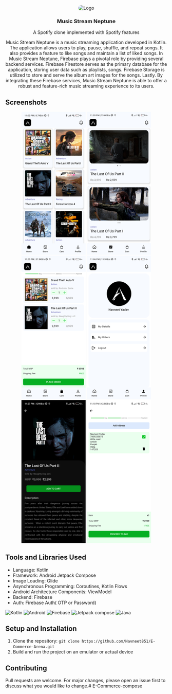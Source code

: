 <p align="center">
  <img style="border-radius : 10px;" src="app/src/main/res/drawable/arena_logo.jpg" alt="Logo" width="80" height="80">
  <h3 align="center">Music Stream Neptune</h3>
<p align="center">A Spotify clone implemented with Spotify features</p>
</p>

<p align="center">
  Music Stream Neptune is a music streaming application developed in Kotlin. The application allows users to play, pause, shuffle, and repeat songs. It also provides a feature to like songs and maintain a list of liked songs. In Music Stream Neptune, Firebase plays a pivotal role by providing several backend services. Firebase Firestore serves as the primary database for the application, storing user data such as playlists, songs. Firebase Storage is utilized to store and serve the album art images for the songs. Lastly. By integrating these Firebase services, Music Stream Neptune is able to offer a robust and feature-rich music streaming experience to its users.
</p>

## Screenshots

<p align="center">
  <img src="assets/Screenshot_20240710_230146.png" alt="Screenshot 1" width="200">
  <img src="assets/Screenshot_20240710_230436.png" alt="Screenshot 2" width="200">
  <img src="assets/Screenshot_20240710_230514.png" alt="Screenshot 3" width="200">
  <img src="assets/Screenshot_20240710_230616.png" alt="Screenshot 3" width="200">
  <img src="assets/Screenshot_20240710_230722.png" alt="Screenshot 3" width="200">
  <img src="assets/Screenshot_20240710_231018.png" alt="Screenshot 3" width="200">
</p>


[//]: # (<a href="https://drive.google.com/file/d/1fFaSRDJ0lcOTYglQCBpepjVlQXGehy5E/view?usp=sharing" ><img src="https://img.icons8.com/color/48/000000/download" alt="download" width="40" height="40"/> Download My App</a>)

## Tools and Libraries Used

- Language: Kotlin
- Framework: Android Jetpack Compose
- Image Loading: Glide
- Asynchronous Programming: Coroutines, Kotlin Flows
- Android Architecture Components: ViewModel
- Backend: Firebase
- Auth: Firebase Auth( OTP or Password)

<p align="left">
  <img src="https://img.icons8.com/color/48/000000/kotlin.png" alt="Kotlin" width="40" height="40"/>
  <img src="https://img.icons8.com/color/48/000000/android-os.png" alt="Android" width="40" height="40"/>
  <img src="https://img.icons8.com/color/48/000000/firebase.png" alt="Firebase" width="40" height="40"/>
  <img src="https://blogger.googleusercontent.com/img/b/R29vZ2xl/AVvXsEjC97Z8BResg5dlPqczsRCFhP6zewWX0X0e7fVPG-G7PuUZwwZVsi9OPoqJYkgqT2h0FI95SsmWzVEgpt8b8HAqFiIxZ98TFtY4lE0b8UrtVJ2HrJebRwl6C9DslsQDl9KnBIrdHS6LtkY/s1600/jetpack+compose+icon_RGB.png" alt="Jetpack compose" width="40" height="40"/>
  <img src="https://img.icons8.com/color/48/000000/java-coffee-cup-logo--v1.png" alt="Java" width="40" height="40"/>
</p>

## Setup and Installation

1. Clone the repository: `git clone https://github.com/Navneet851/E-Commerce-Arena.git`
2. Build and run the project on an emulator or actual device

## Contributing

Pull requests are welcome. For major changes, please open an issue first to discuss what you would like to change.# E-Commerce-compose